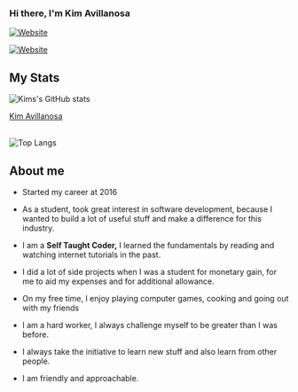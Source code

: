 ### Hi there, I'm Kim Avillanosa

[![Website](https://img.shields.io/badge/Kim%20Avillanosa-Portfolio-green)](https://kmavillanosa-portfolio.netlify.app/)

[![Website](https://img.shields.io/badge/linked-in-blue)](https://www.linkedin.com/in/kmavillanosa/)

## My Stats

![Kims's GitHub stats](https://github-readme-stats.vercel.app/api?username=kmavillanosa&show_icons=true&theme=dark)

<div class="badge-base LI-profile-badge" data-locale="en_US" data-size="large" data-theme="dark" data-type="HORIZONTAL" data-vanity="kmavillanosa" data-version="v1"><a class="badge-base__link LI-simple-link" href="https://ph.linkedin.com/in/kmavillanosa?trk=profile-badge">Kim Avillanosa</a></div>
              
<br/>

![Top Langs](https://github-readme-stats.vercel.app/api/top-langs/?username=kmavillanosa&layout=compact)

## About me

- Started my career at 2016

- As a student, took great interest in software development, because I wanted to build a lot of useful stuff and make a difference for this industry.

- I am a **Self Taught Coder,** I learned the fundamentals by reading and watching internet tutorials in the past.

- I did a lot of side projects when I was a student for monetary gain, for me to aid my expenses and for additional allowance.

- On my free time, I enjoy playing computer games, cooking and going out with my friends

- I am a hard worker, I always challenge myself to be greater than I was before.

- I always take the initiative to learn new stuff and also learn from other people.

- I am friendly and approachable.
